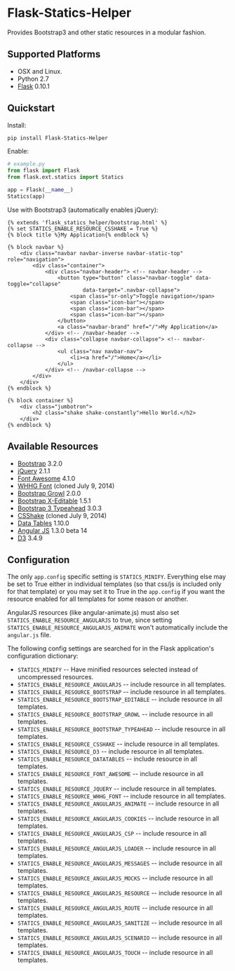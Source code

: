 # Flask-Statics-Helper

Provides Bootstrap3 and other static resources in a modular fashion.

## Supported Platforms

* OSX and Linux.
* Python 2.7
* [Flask](http://flask.pocoo.org/) 0.10.1

## Quickstart

Install:
```bash
pip install Flask-Statics-Helper
```

Enable:
```python
# example.py
from flask import Flask
from flask.ext.statics import Statics

app = Flask(__name__)
Statics(app)
```

Use with Bootstrap3 (automatically enables jQuery):
```html+django
{% extends 'flask_statics_helper/bootstrap.html' %}
{% set STATICS_ENABLE_RESOURCE_CSSHAKE = True %}
{% block title %}My Application{% endblock %}

{% block navbar %}
    <div class="navbar navbar-inverse navbar-static-top" role="navigation">
        <div class="container">
            <div class="navbar-header"> <!-- navbar-header -->
                <button type="button" class="navbar-toggle" data-toggle="collapse"
                        data-target=".navbar-collapse">
                    <span class="sr-only">Toggle navigation</span>
                    <span class="icon-bar"></span>
                    <span class="icon-bar"></span>
                    <span class="icon-bar"></span>
                </button>
                <a class="navbar-brand" href="/">My Application</a>
            </div> <!-- /navbar-header -->
            <div class="collapse navbar-collapse"> <!-- navbar-collapse -->
                <ul class="nav navbar-nav">
                    <li><a href="/">Home</a></li>
                </ul>
            </div> <!-- /navbar-collapse -->
        </div>
    </div>
{% endblock %}

{% block container %}
    <div class="jumbotron">
        <h2 class="shake shake-constantly">Hello World.</h2>
    </div>
{% endblock %}
```

## Available Resources

* [Bootstrap](http://getbootstrap.com/) 3.2.0
* [jQuery](http://jquery.com/) 2.1.1
* [Font Awesome](http://fortawesome.github.io/Font-Awesome/) 4.1.0
* [WHHG Font](http://www.webhostinghub.com/glyphs/) (cloned July 9, 2014)
* [Bootstrap Growl](https://github.com/mouse0270/bootstrap-growl) 2.0.0
* [Bootstrap X-Editable](http://vitalets.github.io/x-editable/) 1.5.1
* [Bootstrap 3 Typeahead](https://github.com/bassjobsen/Bootstrap-3-Typeahead) 3.0.3
* [CSShake](https://github.com/elrumordelaluz/csshake) (cloned July 9, 2014)
* [Data Tables](http://datatables.net/) 1.10.0
* [Angular JS](https://angularjs.org/) 1.3.0 beta 14
* [D3](http://d3js.org/) 3.4.9

## Configuration

The only `app.config` specific setting is `STATICS_MINIFY`. Everything else may be set to True either in individual
templates (so that css/js is included only for that template) or you may set it to True in the `app.config` if you want
the resource enabled for all templates for some reason or another.

AngularJS resources (like angular-animate.js) must also set `STATICS_ENABLE_RESOURCE_ANGULARJS` to true, since setting
`STATICS_ENABLE_RESOURCE_ANGULARJS_ANIMATE` won't automatically include the `angular.js` file.

The following config settings are searched for in the Flask application's configuration dictionary:
* `STATICS_MINIFY` -- Have minified resources selected instead of uncompressed resources.
* `STATICS_ENABLE_RESOURCE_ANGULARJS` -- include resource in all templates.
* `STATICS_ENABLE_RESOURCE_BOOTSTRAP` -- include resource in all templates.
* `STATICS_ENABLE_RESOURCE_BOOTSTRAP_EDITABLE` --  include resource in all templates.
* `STATICS_ENABLE_RESOURCE_BOOTSTRAP_GROWL` --  include resource in all templates.
* `STATICS_ENABLE_RESOURCE_BOOTSTRAP_TYPEAHEAD` --  include resource in all templates.
* `STATICS_ENABLE_RESOURCE_CSSHAKE` --  include resource in all templates.
* `STATICS_ENABLE_RESOURCE_D3` --  include resource in all templates.
* `STATICS_ENABLE_RESOURCE_DATATABLES` --  include resource in all templates.
* `STATICS_ENABLE_RESOURCE_FONT_AWESOME` --  include resource in all templates.
* `STATICS_ENABLE_RESOURCE_JQUERY` --  include resource in all templates.
* `STATICS_ENABLE_RESOURCE_WHHG_FONT` --  include resource in all templates.
* `STATICS_ENABLE_RESOURCE_ANGULARJS_ANIMATE` --  include resource in all templates.
* `STATICS_ENABLE_RESOURCE_ANGULARJS_COOKIES` --  include resource in all templates.
* `STATICS_ENABLE_RESOURCE_ANGULARJS_CSP` --  include resource in all templates.
* `STATICS_ENABLE_RESOURCE_ANGULARJS_LOADER` --  include resource in all templates.
* `STATICS_ENABLE_RESOURCE_ANGULARJS_MESSAGES` --  include resource in all templates.
* `STATICS_ENABLE_RESOURCE_ANGULARJS_MOCKS` --  include resource in all templates.
* `STATICS_ENABLE_RESOURCE_ANGULARJS_RESOURCE` --  include resource in all templates.
* `STATICS_ENABLE_RESOURCE_ANGULARJS_ROUTE` --  include resource in all templates.
* `STATICS_ENABLE_RESOURCE_ANGULARJS_SANITIZE` --  include resource in all templates.
* `STATICS_ENABLE_RESOURCE_ANGULARJS_SCENARIO` --  include resource in all templates.
* `STATICS_ENABLE_RESOURCE_ANGULARJS_TOUCH` --  include resource in all templates.
